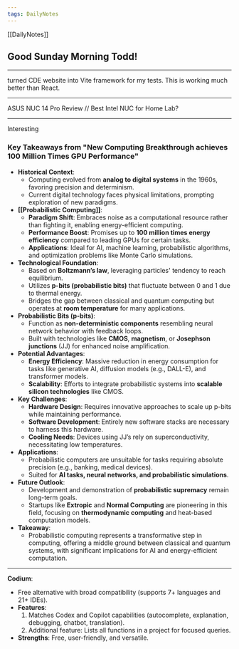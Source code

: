 ```yaml
---
tags: DailyNotes
---
```


[[DailyNotes]]

## Good  Sunday  Morning Todd!

----

turned CDE website into Vite framework for my tests. This is working much better than React.

  -----

ASUS NUC 14 Pro Review // Best Intel NUC for Home Lab?

----

Interesting

### Key Takeaways from "New Computing Breakthrough achieves 100 Million Times GPU Performance"

- **Historical Context**:
    - Computing evolved from **analog to digital systems** in the 1960s, favoring precision and determinism.
    - Current digital technology faces physical limitations, prompting exploration of new paradigms.
- **[[Probabilistic Computing]]**:
    - **Paradigm Shift**: Embraces noise as a computational resource rather than fighting it, enabling energy-efficient computing.
    - **Performance Boost**: Promises up to **100 million times energy efficiency** compared to leading GPUs for certain tasks.
    - **Applications**: Ideal for AI, machine learning, probabilistic algorithms, and optimization problems like Monte Carlo simulations.
- **Technological Foundation**:
    - Based on **Boltzmann’s law**, leveraging particles' tendency to reach equilibrium.
    - Utilizes **p-bits (probabilistic bits)** that fluctuate between 0 and 1 due to thermal energy.
    - Bridges the gap between classical and quantum computing but operates at **room temperature** for many applications.
- **Probabilistic Bits (p-bits)**:
    - Function as **non-deterministic components** resembling neural network behavior with feedback loops.
    - Built with technologies like **CMOS**, **magnetism**, or **Josephson junctions** (JJ) for enhanced noise amplification.
- **Potential Advantages**:
    - **Energy Efficiency**: Massive reduction in energy consumption for tasks like generative AI, diffusion models (e.g., DALL-E), and transformer models.
    - **Scalability**: Efforts to integrate probabilistic systems into **scalable silicon technologies** like CMOS.
- **Key Challenges**:
    - **Hardware Design**: Requires innovative approaches to scale up p-bits while maintaining performance.
    - **Software Development**: Entirely new software stacks are necessary to harness this hardware.
    - **Cooling Needs**: Devices using JJ’s rely on superconductivity, necessitating low temperatures.
- **Applications**:
    - Probabilistic computers are unsuitable for tasks requiring absolute precision (e.g., banking, medical devices).
    - Suited for **AI tasks, neural networks, and probabilistic simulations**.
- **Future Outlook**:
    - Development and demonstration of **probabilistic supremacy** remain long-term goals.
    - Startups like **Extropic** and **Normal Computing** are pioneering in this field, focusing on **thermodynamic computing** and heat-based computation models.
- **Takeaway**:
    - Probabilistic computing represents a transformative step in computing, offering a middle ground between classical and quantum systems, with significant implications for AI and energy-efficient computation.

----
**Codium**:

- Free alternative with broad compatibility (supports 7+ languages and 21+ IDEs).
- **Features**:
    1. Matches Codex and Copilot capabilities (autocomplete, explanation, debugging, chatbot, translation).
    2. Additional feature: Lists all functions in a project for focused queries.
- **Strengths**: Free, user-friendly, and versatile.